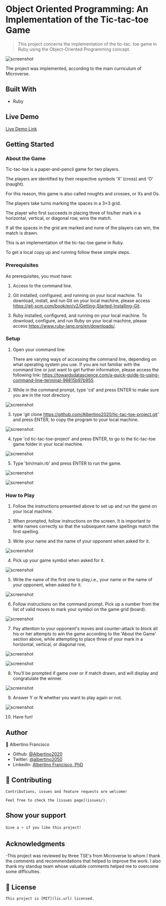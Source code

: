 # Object Oriented Programming: An Implementation of the Tic-tac-toe Game

> This project concerns the implementation of the tic-tac. toe game in Ruby using the Object-Oriented Programming concept.

![screenshot](./img/screenshot.png)

The project was implemented, according to the main curriculum of Microverse.

## Built With

- Ruby

## Live Demo

[Live Demo Link](https://github.com/Albertino2020/tic-tac-toe-project/tree/readme_game_instructions)

## Getting Started

### About the Game 

Tic-tac-toe is a paper-and-pencil game for two players.

The players are identified by their respective symbols 'X' (cross) and 'O' (naught).

For this reason, this game is also called noughts and crosses, or Xs and Os.

The players take turns marking the spaces in a 3×3 grid. 

The player who first succeeds in placing three of his/her mark in a horizontal, vertical, or diagonal row, wins the match.

If all the spaces in the grid are marked and none of the players can win, the match is drawn.

This is an implementation of the tic-tac-toe game in Ruby.

To get a local copy up and running follow these simple steps.

### Prerequisites
As prerequisites, you must have:

1. Access to the command line. 

2. Git installed, configured, and running on your local machine.
        To download, install, and run Git on your local machine, please access https://git-scm.com/book/en/v2/Getting-Started-Installing-Git.

3. Ruby installed, configured, and running on your local machine. 
        To download, configure, and run Ruby on your local machine, please access https://www.ruby-lang.org/en/downloads/.

### Setup
1. Open your command line:

    There are varying ways of accessing the command line, depending on what operating system you use.
    If you are not familiar with the command line or just want to get further information, please access the following link: https://towardsdatascience.com/a-quick-guide-to-using-command-line-terminal-96815b97b955.

2. While in the command prompt, type 'cd' and press ENTER to make sure you are in the root directory. 

![screenshot](./img/cmd.png)

3. type 'git clone https://github.com/Albertino2020/tic-tac-toe-project.git' and press ENTER, to copy the program to your local machine.

![screenshot](./img/clone.png)

4. type 'cd tic-tac-toe-project' and press ENTER, to go to the tic-tac-toe game folder in your local machine.

![screenshot](./img/ttt.png)

5. Type 'bin/main.rb' and press ENTER to run the game.

![screenshot](./img/main.png)

![screenshot](./img/welcome.png)

### How to Play

1. Follow the instructions presented above to set up and run the game on your local machine.

2. When prompted, follow instructions on the screen. It is important to write names correctly so that the subsequent name spellings match the first spelling.

3. Write your name and the name of your opponent when asked for it.

![screenshot](./img/name.png)

4. Pick up your game symbol when asked for it.

![screenshot](./img/symbol.png)

5. Write the name of the first one to play,i.e., your name or the name of your opponent, when asked for it.

![screenshot](./img/firs_to_play.png)

6. Follow instructions on the command prompt. Pick up a number from the list of valid moves to mark your symbol on the game grid (board).

![screenshot](./img/turn.png)

7. Pay attention to your opponent's moves and counter-attack to block all his or her attempts to win the game according to the 'About the Game' section above, while attempting to place three of your mark in a horizontal, vertical, or diagonal row,

![screenshot](./img/est.png)

![screenshot](./img/wrong.png)

8. You'll be prompted if game over or if match drawn, and will display and congratulate the winner.

![screenshot](./img/won.png)

9. Answer Y or N whether you want to play again or not.

![screenshot](./img/pllayagain.png)

10. Have fun!

## Author

👤 Albertino Francisco

- Github: [@Albertino2020](https://github.com/Albertino2020)
- Twitter: [@albertino2050](https://twitter.com/albertino2050)
- Linkedin: [Albertino Francisco, PhD](https://linkedin.com/linkedinhandle)


## 🤝 Contributing

    Contributions, issues and feature requests are welcome!

    Feel free to check the [issues page](issues/).

## Show your support

    Give a ⭐️ if you like this project!

## Acknowledgments

-This project was reviewed by three TSE's from Microverse to whom I thank the comments and recommendations that helped to improve the work. I also thank my standup team whose valuable comments helped me to overcome some difficulties.

## 📝 License

    This project is [MIT](lic.url) licensed.
